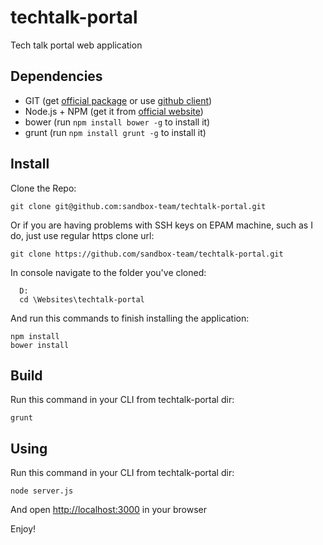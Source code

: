 techtalk-portal
===============

Tech talk portal web application

## Dependencies

* GIT (get [official package](http://git-scm.com/downloads) or use [github client](http://windows.github.com/))
* Node.js + NPM (get it from [official website](http://nodejs.org))
* bower (run `npm install bower -g` to install it)
* grunt (run `npm install grunt -g` to install it)

## Install


Clone the Repo:
```
git clone git@github.com:sandbox-team/techtalk-portal.git
```
Or if you are having problems with SSH keys on EPAM machine, such as I do, just use regular https clone url:
```
git clone https://github.com/sandbox-team/techtalk-portal.git
```

In console navigate to the folder you've cloned:
```
  D:
  cd \Websites\techtalk-portal
```

And run this commands to finish installing the application:
```
npm install
bower install
```

## Build

Run this command in your CLI from techtalk-portal dir:

```
grunt
```

## Using

Run this command in your CLI from techtalk-portal dir:

```
node server.js
```

And open [http://localhost:3000](http://localhost:3000) in your browser

Enjoy!
